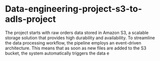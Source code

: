 # Data-engineering-project-s3-to-adls-project
The project starts with raw orders data stored in Amazon S3, a scalable storage solution that provides high durability and availability. To streamline the data processing workflow, the pipeline employs an event-driven architecture. This means that as soon as new files are added to the S3 bucket, the system automatically triggers the data e

